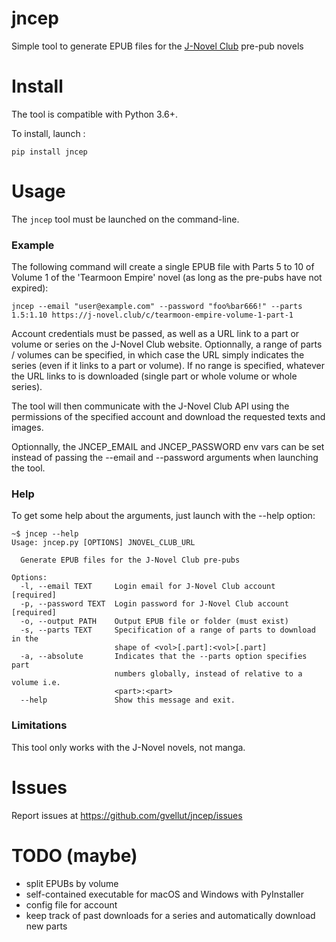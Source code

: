 # jncep

Simple tool to generate EPUB files for the [J-Novel Club](https://j-novel.club/) pre-pub novels

# Install

The tool is compatible with Python 3.6+.

To install, launch :

```console
pip install jncep
```

# Usage

The `jncep` tool must be launched on the command-line.

### Example

The following command will create a single EPUB file with Parts 5 to 10 of Volume 1 of the 'Tearmoon Empire' novel (as long as the pre-pubs have not expired):

```console
jncep --email "user@example.com" --password "foo%bar666!" --parts 1.5:1.10 https://j-novel.club/c/tearmoon-empire-volume-1-part-1
```

Account credentials must be passed, as well as a URL link to a part or volume or series on the J-Novel Club website. Optionnally, a range of parts / volumes can be specified, in which case the URL simply indicates the series (even if it links to a part or volume). If no range is specified, whatever the URL links to is downloaded (single part or whole volume or whole series). 

The tool will then communicate with the J-Novel Club API using the permissions of the specified account and download the requested texts and images.

Optionnally, the JNCEP_EMAIL and JNCEP_PASSWORD env vars can be set instead of passing the --email and --password arguments when launching the tool.

### Help

To get some help about the arguments, just launch with the --help option:

```console
~$ jncep --help
Usage: jncep.py [OPTIONS] JNOVEL_CLUB_URL

  Generate EPUB files for the J-Novel Club pre-pubs

Options:
  -l, --email TEXT     Login email for J-Novel Club account  [required]
  -p, --password TEXT  Login password for J-Novel Club account  [required]
  -o, --output PATH    Output EPUB file or folder (must exist)
  -s, --parts TEXT     Specification of a range of parts to download in the
                       shape of <vol>[.part]:<vol>[.part]
  -a, --absolute       Indicates that the --parts option specifies part
                       numbers globally, instead of relative to a volume i.e.
                       <part>:<part>
  --help               Show this message and exit.
```

### Limitations

This tool only works with the J-Novel novels, not manga.

# Issues

Report issues at https://github.com/gvellut/jncep/issues

# TODO (maybe)

- split EPUBs by volume
- self-contained executable for macOS and Windows with PyInstaller
- config file for account
- keep track of past downloads for a series and automatically download new parts